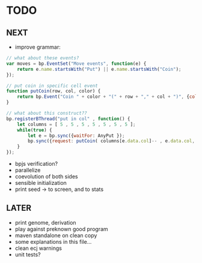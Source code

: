 TODO
====

NEXT
----
- improve grammar:
  
```js
// what about these events?
var moves = bp.EventSet("Move events", function(e) {
    return e.name.startsWith("Put") || e.name.startsWith("Coin");
});

// put coin in specific cell event 
function putCoin(row, col, color) {
    return bp.Event("Coin " + color + "(" + row + "," + col + ")", {color:color, row:row, col:col});
}

// what about this construct??
bp.registerBThread("put in col" , function() {
    let columns = [ 5 , 5 , 5 , 5 , 5 , 5 , 5 ];
    while(true) {
        let e = bp.sync({waitFor: AnyPut });
        bp.sync({request: putCoin( columns[e.data.col]-- , e.data.col, e.data.color)});
    }
});


```

- bpjs verification?
- parallelize
- coevolution of both sides
- sensible initialization
- print seed -> to screen, and to stats

LATER
-----
- print genome, derivation
- play against preknown good program
- maven standalone on clean copy 
- some explanations in this file...
- clean ecj warnings
- unit tests?

